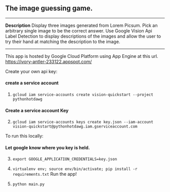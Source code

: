 
## The image guessing game.
---
**Description**
Display three images generated from Lorem Picsum.
Pick an arbitrary single image to be the correct answer.
Use Google Vision Api Label Detection to display descriptions
of the images and allow the user to try their hand at matching the
description to the image.

---
This app is hosted by Google Cloud Platform using App Engine at
this url.  <https://ivory-antler-233122.appspot.com/>

Create your own api key:
#### create a service account
1. `gcloud iam service-accounts create vision-quickstart --project pythonhotdawg`
#### Create a service account Key
2. `gcloud iam service-accounts keys create key.json --iam-account vision-quickstart@pythonhotdawg.iam.gserviceaccount.com`

To run this locally:
#### Let google know where you key is held.
3. `export GOOGLE_APPLICATION_CREDENTIALS=key.json`

4. `virtualenv env; source env/bin/activate; pip install -r requirements.txt`
Run the app!
5. `python main.py`

